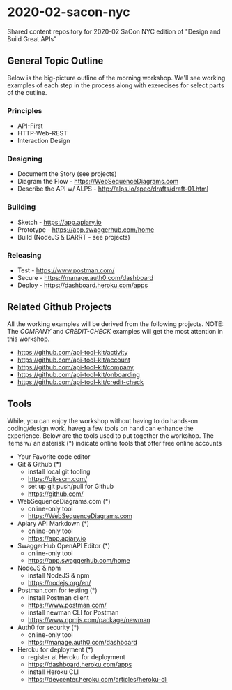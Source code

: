 # 2020-02-sacon-nyc

Shared content repository for 2020-02 SaCon NYC edition of "Design and Build Great APIs" 

## General Topic Outline
Below is the big-picture outline of the morning workshop. We'll see working examples of each step in the process along with exerecises for select parts of the outline.

### Principles
 * API-First
 * HTTP-Web-REST
 * Interaction Design
 
### Designing
 * Document the Story (see projects)
 * Diagram the Flow - https://WebSequenceDiagrams.com
 * Describe the API w/ ALPS - http://alps.io/spec/drafts/draft-01.html

### Building
 * Sketch - https://app.apiary.io
 * Prototype - https://app.swaggerhub.com/home
 * Build (NodeJS & DARRT - see projects)

### Releasing
 * Test - https://www.postman.com/ 
 * Secure - https://manage.auth0.com/dashboard 
 * Deploy - https://dashboard.heroku.com/apps
 
## Related Github Projects
All the working examples will be derived from the following projects. NOTE: The *COMPANY* and *CREDIT-CHECK* examples will get the most attention in this workshop.

 * https://github.com/api-tool-kit/activity
 * https://github.com/api-tool-kit/account
 * https://github.com/api-tool-kit/company
 * https://github.com/api-tool-kit/onboarding
 * https://github.com/api-tool-kit/credit-check

## Tools
While, you can enjoy the workshop without having to do hands-on coding/design work, haveg a few tools on hand can enhance the experience. Below are the tools used to put together the workshop. The items w/ an asterisk (*) indicate online tools that offer free online accounts

 * Your Favorite code editor
 * Git & Github (*)
   * install local git tooling 
   * https://git-scm.com/
   * set up git push/pull for Github
   * https://github.com/
 * WebSequenceDiagrams.com (*)
   * online-only tool
   * https://WebSequenceDiagrams.com
 * Apiary API Markdown (*)
   * online-only tool
   * https://app.apiary.io
 * SwaggerHub OpenAPI Editor (*)
   * online-only tool
   * https://app.swaggerhub.com/home
 * NodeJS & npm
   * install NodeJS & npm
   * https://nodejs.org/en/
 * Postman.com for testing (*)
   * install Postman client
   * https://www.postman.com/
   * install newman CLI for Postman
   * https://www.npmjs.com/package/newman
 * Auth0 for security (*)
   * online-only tool
   * https://manage.auth0.com/dashboard
 * Heroku for deployment (*)
   * register at Heroku for deployment
   * https://dashboard.heroku.com/apps
   * install Heroku CLI
   * https://devcenter.heroku.com/articles/heroku-cli
   
